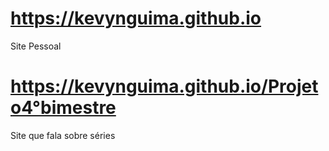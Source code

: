 # https://kevynguima.github.io
Site Pessoal
# https://kevynguima.github.io/Projeto4°bimestre
Site que fala sobre séries

